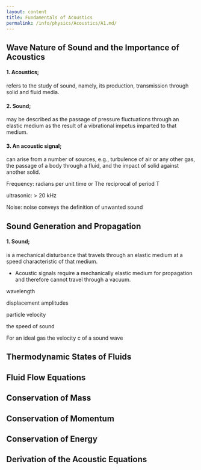 ```yaml
---
layout: content
title: Fundamentals of Acoustics
permalink: /info/physics/Acoustics/A1.md/
---
```

## Wave Nature of Sound and the Importance of Acoustics
#### 1. Acoustics;
   refers to the study of sound, namely, its production, transmission through solid and fluid media.
#### 2. Sound;
   may be described as the passage of pressure fluctuations through an elastic medium as the result of a vibrational impetus imparted to that medium.
#### 3. An acoustic signal;
   can arise from a number of sources, e.g., turbulence of air or any other gas, the passage of a body through a fluid, and the impact of solid against another solid.

Frequency: radians per unit time or The reciprocal of period T

ultrasonic: > 20 kHz

Noise: noise conveys
the definition of unwanted sound



## Sound Generation and Propagation
#### 1. Sound;
   is a mechanical disturbance that travels through an elastic medium at a speed characteristic of that medium.

   * Acoustic signals require a mechanically elastic medium for propagation and therefore cannot travel through a vacuum.

wavelength

displacement amplitudes

particle velocity

the speed of sound

For an ideal gas the velocity c of a sound wave


## Thermodynamic States of Fluids



## Fluid Flow Equations



## Conservation of Mass



## Conservation of Momentum


## Conservation of Energy


## Derivation of the Acoustic Equations
